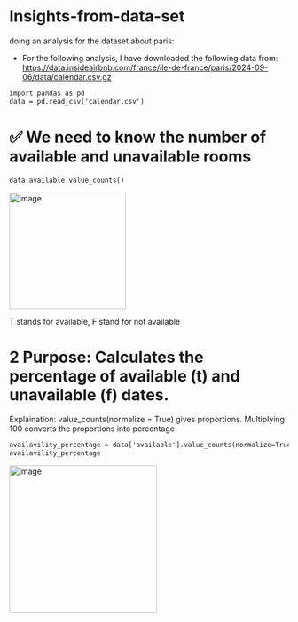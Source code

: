 # Insights-from-data-set
doing an analysis for the dataset about paris:
* For the following analysis, I have downloaded the following data from: https://data.insideairbnb.com/france/ile-de-france/paris/2024-09-06/data/calendar.csv.gz
⁠
``` diff
import pandas as pd
data = pd.read_csv('calendar.csv')
```
 
# :white_check_mark: We need to know the number of available and unavailable rooms

```diff
data.available.value_counts()
```
<img width="210" alt="image" src="https://github.com/user-attachments/assets/3c06fe7c-0a84-490a-bc90-0c04c1689e75" />


T stands for available, F stand for not available

# 2 Purpose: Calculates the percentage of available (t) and unavailable (f) dates.
Explaination: value_counts(normalize = True) gives proportions. Multiplying 100 converts the proportions into percentage
``` diff
availavility_percentage = data['available'].value_counts(normalize=True) * 100
availavility_percentage
```
<img width="266" alt="image" src="https://github.com/user-attachments/assets/66050a9e-306d-4125-b8f5-cb8332c898b4" />
